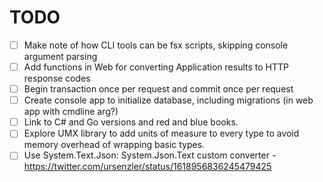 # TODO

- [ ] Make note of how CLI tools can be fsx scripts, skipping console argument parsing
- [ ] Add functions in Web for converting Application results to HTTP response codes
- [ ] Begin transaction once per request and commit once per request
- [ ] Create console app to initialize database, including migrations (in web app with cmdline arg?)
- [ ] Link to C# and Go versions and red and blue books.
- [ ] Explore UMX library to add units of measure to every type to avoid memory overhead of wrapping basic types.
- [ ] Use System.Text.Json: System.Json.Text custom converter
      - https://twitter.com/ursenzler/status/1618956836245479425

